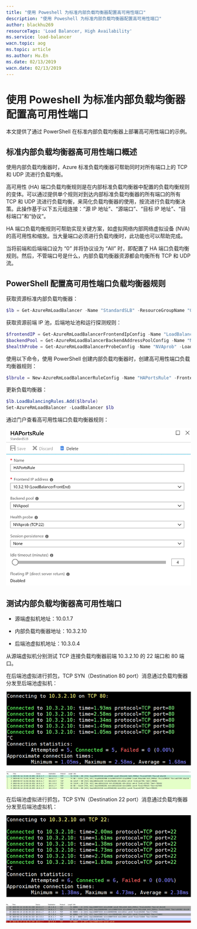 ```yaml
---
title: "使用 Poweshell 为标准内部负载均衡器配置高可用性端口"
description: "使用 Poweshell 为标准内部负载均衡器配置高可用性端口"
author: blackhu269
resourceTags: 'Load Balancer, High Availability'
ms.service: load-balancer
wacn.topic: aog
ms.topic: article
ms.author: Hu.En
ms.date: 02/13/2019
wacn.date: 02/13/2019
---
```


# 使用 Poweshell 为标准内部负载均衡器配置高可用性端口

本文提供了通过 PowerShell 在标准内部负载均衡器上部署高可用性端口的示例。

## 标准内部负载均衡器高可用性端口概述

使用内部负载均衡器时，Azure 标准负载均衡器可帮助同时对所有端口上的 TCP 和 UDP 流进行负载均衡。

高可用性 (HA) 端口负载均衡规则是在内部标准负载均衡器中配置的负载均衡规则的变体。可以通过提供单个规则对到达内部标准负载均衡器的所有端口的所有 TCP 和 UDP 流进行负载均衡，来简化负载均衡器的使用，按流进行负载均衡决策。此操作基于以下五元组连接：“源 IP 地址”、“源端口”、“目标 IP 地址”、“目标端口”和“协议”。

HA 端口负载均衡规则可帮助实现关键方案，如虚拟网络内部网络虚拟设备 (NVA) 的高可用性和缩放。当大量端口必须进行负载均衡时，此功能也可以帮助完成。

当将前端和后端端口设为 “0” 并将协议设为 “All” 时，即配置了 HA 端口负载均衡规则。然后，不管端口号是什么，内部负载均衡器资源都会均衡所有 TCP 和 UDP 流。

## PowerShell 配置高可用性端口负载均衡器规则

获取资源标准内部负载均衡器：

```powershell
$lb = Get-AzureRmLoadBalancer -Name "StandardSLB" -ResourceGroupName "OrealRG"
```

获取资源前端 IP 池，后端地址池和运行探测规则：

```powershell
$frontendIP = Get-AzureRmLoadBalancerFrontendIpConfig -Name "LoadBalancerFrontEnd" -LoadBalancer $lb
$backendPool = Get-AzureRmLoadBalancerBackendAddressPoolConfig -Name "NVApool" -LoadBalancer $lb
$healthProbe = Get-AzureRmLoadBalancerProbeConfig -Name "NVAprob" -LoadBalancer $lb
```

使用以下命令，使用 PowerShell 创建内部负载均衡器时，创建高可用性端口负载均衡器规则：

```powershell
$lbrule = New-AzureRmLoadBalancerRuleConfig -Name "HAPortsRule" -FrontendIpConfiguration $frontendIP -BackendAddressPool $backendPool -Probe $healthProbe -Protocol "All" -FrontendPort 0 -BackendPort 0
```

更新负载均衡器：

```powershell
$lb.LoadBalancingRules.Add($lbrule)
Set-AzureRmLoadBalancer -LoadBalancer $lb
```

通过门户查看高可用性端口负载均衡器规则：

![01](media/aog-load-balancer-howto-congifure-high-availability-port-for-standard-internal-load-balancer-via-powershell/01.png "01")

## 测试内部负载均衡器高可用性端口

* 源端虚拟机地址：10.0.1.7

* 内部负载均衡器地址：10.3.2.10

* 后端池虚拟机地址：10.3.0.4

从源端虚拟机分别测试 TCP 连接负载均衡器前端 10.3.2.10 的 22 端口和 80 端口。

在后端池虚拟进行抓包，TCP SYN（Destination 80 port）消息通过负载均衡器分发至后端池虚拟机：

![02](media/aog-load-balancer-howto-congifure-high-availability-port-for-standard-internal-load-balancer-via-powershell/02.png "02")

![03](media/aog-load-balancer-howto-congifure-high-availability-port-for-standard-internal-load-balancer-via-powershell/03.png "03")

在后端池虚拟进行抓包，TCP SYN（Destination 22 port）消息通过负载均衡器分发至后端池虚拟机：

![04](media/aog-load-balancer-howto-congifure-high-availability-port-for-standard-internal-load-balancer-via-powershell/04.png "04")

![05](media/aog-load-balancer-howto-congifure-high-availability-port-for-standard-internal-load-balancer-via-powershell/05.png "05")
